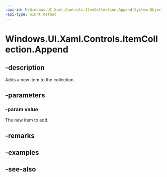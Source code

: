 ```yaml
---
-api-id: M:Windows.UI.Xaml.Controls.ItemCollection.Append(System.Object)
-api-type: winrt method
---
```


<!-- Method syntax
public void Append(System.Object value)
-->

# Windows.UI.Xaml.Controls.ItemCollection.Append

## -description
Adds a new item to the collection.



## -parameters
### -param value
The new item to add.

## -remarks

## -examples

## -see-also
